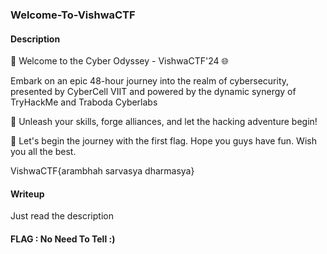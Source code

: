 ### Welcome-To-VishwaCTF


#### Description
🚀 Welcome to the Cyber Odyssey - VishwaCTF'24 🌐

Embark on an epic 48-hour journey into the realm of cybersecurity, presented by CyberCell VIIT and powered by the dynamic synergy of TryHackMe and Traboda Cyberlabs

🎉 Unleash your skills, forge alliances, and let the hacking adventure begin!

🚩 Let's begin the journey with the first flag. Hope you guys have fun. Wish you all the best.

VishwaCTF{arambhah sarvasya dharmasya}


#### Writeup
Just read the description



#### FLAG : No Need To Tell :)

